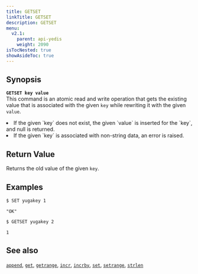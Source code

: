 ```yaml
---
title: GETSET
linkTitle: GETSET
description: GETSET
menu:
  v2.1:
    parent: api-yedis
    weight: 2090
isTocNested: true
showAsideToc: true
---
```


## Synopsis

<b>`GETSET key value`</b><br>
This command is an atomic read and write operation that gets the existing value that is associated with the given `key` while rewriting it with the given `value`.

<li>If the given `key` does not exist, the given `value` is inserted for the `key`, and null is returned.</li>
<li>If the given `key` is associated with non-string data, an error is raised.</li>

## Return Value

Returns the old value of the given `key`.

## Examples

```sh
$ SET yugakey 1
```

```
"OK"
```

```sh
$ GETSET yugakey 2
```

```
1
```

## See also

[`append`](../append/), [`get`](../get/), [`getrange`](../getrange/), [`incr`](../incr/), [`incrby`](../incrby/), [`set`](../set/), [`setrange`](../setrange/), [`strlen`](../strlen/)
